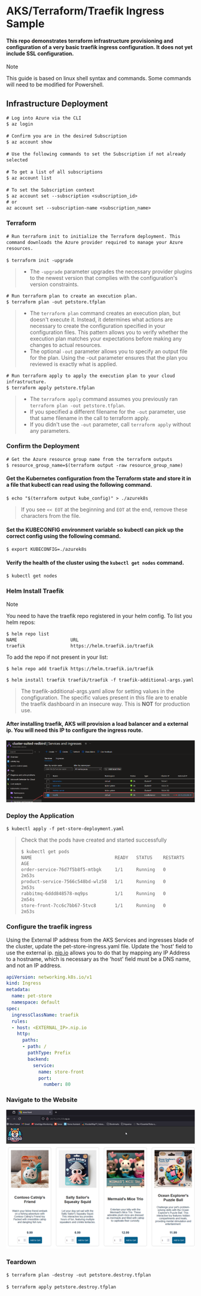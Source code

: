 # AKS/Terraform/Traefik Ingress Sample

#### This repo demonstrates terraform infrastructure provisioning and configuration of a very basic traefik ingress configuration. It does not yet include SSL configuration.
> [!NOTE]
> This guide is based on linux shell syntax and commands. Some commands will need to be modified for Powershell.

## Infrastructure Deployment
```
# Log into Azure via the CLI
$ az login

# Confirm you are in the desired Subscription
$ az account show

# Use the following commands to set the Subscription if not already selected

# To get a list of all subscriptions
$ az account list

# To set the Subscription context
$ az account set --subscription <subscription_id>
# or
az account set --subscription-name <subscription_name>

```
### Terraform

```
# Run terraform init to initialize the Terraform deployment. This command downloads the Azure provider required to manage your Azure resources. 

$ terraform init -upgrade
```
> - The ```-upgrade``` parameter upgrades the necessary provider plugins to the newest version that complies with the configuration's version constraints.
```
# Run terraform plan to create an execution plan.
$ terraform plan -out petstore.tfplan
```
> - The ```terraform plan``` command creates an execution plan, but doesn't execute it. Instead, it determines what actions are necessary to create the configuration specified in your configuration files. This pattern allows you to verify whether the execution plan matches your expectations before making any changes to actual resources.
>- The optional ```-out``` parameter allows you to specify an output file for the plan. Using the -out parameter ensures that the plan you reviewed is exactly what is applied.
```
# Run terraform apply to apply the execution plan to your cloud infrastructure.
$ terraform apply petstore.tfplan
```
>  - The ```terraform apply``` command assumes you previously ran ```terraform plan -out petstore.tfplan```.
>  - If you specified a different filename for the ```-out``` parameter, use that same filename in the call to terraform apply.
> - If you didn't use the ```-out``` parameter, call ```terraform apply``` without any parameters.

### Confirm the Deployment
```
# Get the Azure resource group name from the terraform outputs
$ resource_group_name=$(terraform output -raw resource_group_name)
```

#### Get the Kubernetes configuration from the Terraform state and store it in a file that kubectl can read using the following command.
```
$ echo "$(terraform output kube_config)" > ./azurek8s
```
> If you see ```<< EOT``` at the beginning and ```EOT``` at the end, remove these characters from the file. 

#### Set the KUBECONFIG environment variable so kubectl can pick up the correct config using the following command.
```
$ export KUBECONFIG=./azurek8s
```

#### Verify the health of the cluster using the ```kubectl get nodes``` command.
```
$ kubectl get nodes
```

### Helm Install Traefik
> [!NOTE]
> You need to have the traefik repo registered in your helm config.
> To list you helm repos:
> ```
> $ helm repo list
> NAME                    URL
> traefik                 https://helm.traefik.io/traefik
> ```
> 
> To add the repo if not present in your list:
> ```
> $ helm repo add traefik https://helm.traefik.io/traefik
>```


```
$ helm install traefik traefik/traefik -f traefik-additional-args.yaml
```
> The traefik-additional-args.yaml allow for setting values in the congfiguration. The specific values present in
> this file are to enable the traefik dashboard in an insecure way. This is **NOT** for production use.

#### After installing traefik, AKS will provision a load balancer and a external ip. You will need this IP to configure the ingress route.
![traefik load balancer public ip](/images/traefik-public-ip.png)

### Deploy the Application
```
$ kubectl apply -f pet-store-deployment.yaml
```
> Check that the pods have created and started successfully
> ```
> $ kubectl get pods
> NAME                               READY   STATUS    RESTARTS   AGE
> order-service-76d7f5b8f5-mtbgk     1/1     Running   0          2m53s
> product-service-7566c548bd-wlz58   1/1     Running   0          2m53s
> rabbitmq-6ddd848578-mq9ps          1/1     Running   0          2m54s
> store-front-7cc6c7bb67-5tvc8       1/1     Running   0          2m53s
> ```

### Configure the traefik ingress
Using the External IP address from the AKS Services and ingresses blade of the cluster, update the pet-store-ingress.yaml file. Update the 'host' field to use the external ip. [nip.io](https://nip.io) allows you to do that by mapping any IP Address to a hostname, which is necessary as the 'host' field must be a DNS name, and not an IP address. 
``` yaml
apiVersion: networking.k8s.io/v1
kind: Ingress
metadata:
  name: pet-store
  namespace: default
spec:
  ingressClassName: traefik
  rules:
  - host: <EXTERNAL_IP>.nip.io
    http:
      paths:
      - path: /
        pathType: Prefix
        backend:
          service:
            name: store-front
            port:
              number: 80
```

### Navigate to the Website

![Pet Store Page](/images/pet-store.png)

### Teardown
```
$ terraform plan -destroy -out petstore.destroy.tfplan

$ terraform apply petstore.destroy.tfplan
```
